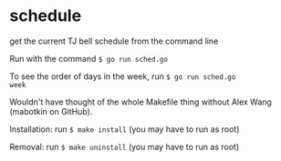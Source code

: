 # schedule
get the current TJ bell schedule from the command line

Run with the command <code>$ go run sched.go</code>

To see the order of days in the week, run <code>$ go run sched.go week</code>

Wouldn't have thought of the whole Makefile thing without Alex Wang (mabotkin on GitHub).

Installation: run <code>$ make install</code> (you may have to run as root)

Removal: run <code>$ make uninstall</code> (you may have to run as root)
